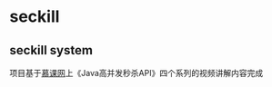 # seckill
## seckill system<br>
项目基于<a href="http://www.imooc.com">慕课网</a>上《Java高并发秒杀API》四个系列的视频讲解内容完成
